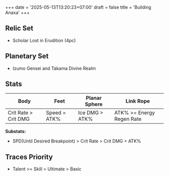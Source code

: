 +++
date = '2025-05-13T13:20:23+07:00'
draft = false
title = 'Building Anaxa'
+++

## Relic Set
- Scholar Lost in Erudition (4pc)


## Planetary Set
- Izumo Gensei and Takama Divine Realm


## Stats

|          Body        |     Feet     |  Planar Sphere |         Link Rope         |
| -------------------- | ------------ | -------------- | ------------------------- |
| Crit Rate > Crit DMG | Speed = ATK% | Ice DMG > ATK% | ATK% >= Energy Regen Rate |


**Substats:** 
- SPD(Until Desired Breakpoint) > Crit Rate > Crit DMG > ATK%


## Traces Priority

- Talent >= Skill = Ultimate > Basic
